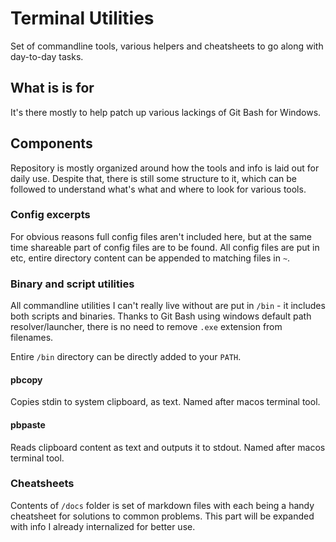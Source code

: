# Terminal Utilities

Set of commandline tools, various helpers and cheatsheets to go along with day-to-day tasks.

## What is is for

It's there mostly to help patch up various lackings of Git Bash for Windows.

## Components

Repository is mostly organized around how the tools and info is laid out for daily use. Despite that, there is still some structure to it, which can be followed to understand what's what and where to look for various tools.

### Config excerpts

For obvious reasons full config files aren't included here, but at the same time shareable part of config files are to be found. All config files are put in etc, entire directory content can be appended to matching files in `~`.

### Binary and script utilities

All commandline utilities I can't really live without are put in `/bin` - it includes both scripts and binaries. Thanks to Git Bash using windows default path resolver/launcher, there is no need to remove `.exe` extension from filenames.

Entire `/bin` directory can be directly added to your `PATH`.

#### pbcopy

Copies stdin to system clipboard, as text. Named after macos terminal tool.

#### pbpaste

Reads clipboard content as text and outputs it to stdout. Named after macos terminal tool.

### Cheatsheets

Contents of `/docs` folder is set of markdown files with each being a handy cheatsheet for solutions to common problems. This part will be expanded with info I already internalized for better use.
